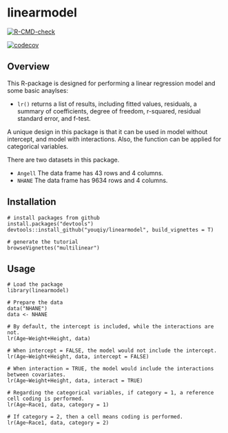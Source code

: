 # linearmodel

<!-- badges: start -->
[![R-CMD-check](https://github.com/youqiy/linearmodel/workflows/R-CMD-check/badge.svg)](https://github.com/youqiy/linearmodel/actions)
<!-- badges: end -->

<!-- badges: start -->
[![codecov](https://codecov.io/gh/youqiy/linearmodel/branch/main/graph/badge.svg?token=7MSQX0TW9U)](https://codecov.io/gh/youqiy/linearmodel)
<!-- badges: end -->

## Overview
This R-package is designed for performing a linear regression model and some
basic anaylses:

* `lr()` returns a list of results, including fitted values, residuals, a
summary of coefficients, degree of freedom, r-squared, residual standard error,
and f-test.

A unique design in this package is that it can be used in model without 
intercept, and model with interactions. Also, the function can be applied for categorical variables.

There are two datasets in this package.

* `Angell` The data frame has 43 rows and 4 columns.
* `NHANE` The data frame has 9634 rows and 4 columns.

## Installation
```
# install packages from github
install.packages("devtools")
devtools::install_github("youqiy/linearmodel", build_vignettes = T)

# generate the tutorial
browseVignettes("multilinear") 
```

## Usage
```
# Load the package
library(linearmodel)

# Prepare the data
data("NHANE")
data <- NHANE

# By default, the intercept is included, while the interactions are not.
lr(Age~Weight+Height, data)

# When intercept = FALSE, the model would not include the intercept.
lr(Age~Weight+Height, data, intercept = FALSE)

# When interaction = TRUE, the model would include the interactions between covariates.
lr(Age~Weight+Height, data, interact = TRUE)

# Regarding the categorical variables, if category = 1, a reference cell coding is performed.
lr(Age~Race1, data, category = 1)

# If category = 2, then a cell means coding is performed.
lr(Age~Race1, data, category = 2)
```
